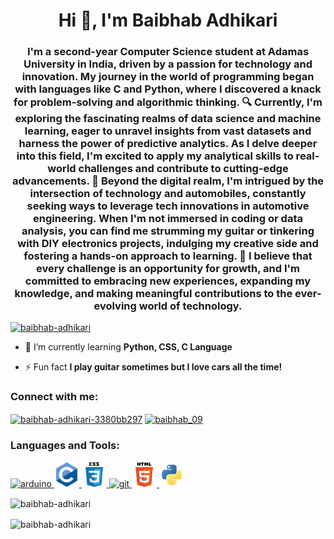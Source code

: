 <h1 align="center">Hi 👋, I'm Baibhab Adhikari</h1>
<h3 align="center">I'm a second-year Computer Science student at Adamas University in India, driven by a passion for technology and innovation. My journey in the world of programming began with languages like C and Python, where I discovered a knack for problem-solving and algorithmic thinking. 🔍 Currently, I'm exploring the fascinating realms of data science and machine learning, eager to unravel insights from vast datasets and harness the power of predictive analytics. As I delve deeper into this field, I'm excited to apply my analytical skills to real-world challenges and contribute to cutting-edge advancements. 🚗 Beyond the digital realm, I'm intrigued by the intersection of technology and automobiles, constantly seeking ways to leverage tech innovations in automotive engineering. When I'm not immersed in coding or data analysis, you can find me strumming my guitar or tinkering with DIY electronics projects, indulging my creative side and fostering a hands-on approach to learning. 🌟 I believe that every challenge is an opportunity for growth, and I'm committed to embracing new experiences, expanding my knowledge, and making meaningful contributions to the ever-evolving world of technology.</h3>

<p align="left"> <a href="https://github.com/ryo-ma/github-profile-trophy"><img src="https://github-profile-trophy.vercel.app/?username=baibhab-adhikari" alt="baibhab-adhikari" /></a> </p>

- 🌱 I’m currently learning **Python, CSS, C Language**

- ⚡ Fun fact **I play guitar sometimes but I love cars all the time!**

<h3 align="left">Connect with me:</h3>
<p align="left">
<a href="https://linkedin.com/in/baibhab-adhikari-3380bb297" target="blank"><img align="center" src="https://raw.githubusercontent.com/rahuldkjain/github-profile-readme-generator/master/src/images/icons/Social/linked-in-alt.svg" alt="baibhab-adhikari-3380bb297" height="30" width="40" /></a>
<a href="https://www.hackerrank.com/baibhab_09" target="blank"><img align="center" src="https://raw.githubusercontent.com/rahuldkjain/github-profile-readme-generator/master/src/images/icons/Social/hackerrank.svg" alt="baibhab_09" height="30" width="40" /></a>
</p>

<h3 align="left">Languages and Tools:</h3>
<p align="left"> <a href="https://www.arduino.cc/" target="_blank" rel="noreferrer"> <img src="https://cdn.worldvectorlogo.com/logos/arduino-1.svg" alt="arduino" width="40" height="40"/> </a> <a href="https://www.cprogramming.com/" target="_blank" rel="noreferrer"> <img src="https://raw.githubusercontent.com/devicons/devicon/master/icons/c/c-original.svg" alt="c" width="40" height="40"/> </a> <a href="https://www.w3schools.com/css/" target="_blank" rel="noreferrer"> <img src="https://raw.githubusercontent.com/devicons/devicon/master/icons/css3/css3-original-wordmark.svg" alt="css3" width="40" height="40"/> </a> <a href="https://git-scm.com/" target="_blank" rel="noreferrer"> <img src="https://www.vectorlogo.zone/logos/git-scm/git-scm-icon.svg" alt="git" width="40" height="40"/> </a> <a href="https://www.w3.org/html/" target="_blank" rel="noreferrer"> <img src="https://raw.githubusercontent.com/devicons/devicon/master/icons/html5/html5-original-wordmark.svg" alt="html5" width="40" height="40"/> </a> <a href="https://www.python.org" target="_blank" rel="noreferrer"> <img src="https://raw.githubusercontent.com/devicons/devicon/master/icons/python/python-original.svg" alt="python" width="40" height="40"/> </a> </p>

<p><img align="center" src="https://github-readme-stats.vercel.app/api/top-langs?username=baibhab-adhikari&show_icons=true&theme=dark&locale=en&layout=compact" alt="baibhab-adhikari" /></p>

<p><img align="center" src="https://github-readme-streak-stats.herokuapp.com/?user=baibhab-adhikari&theme=dark" alt="baibhab-adhikari" /></p>
